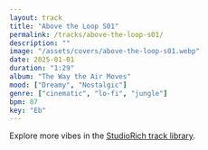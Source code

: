 ```yaml
---
layout: track
title: "Above the Loop S01"
permalink: /tracks/above-the-loop-s01/
description: ""
image: "/assets/covers/above-the-loop-s01.webp"
date: 2025-01-01
duration: "1:29"
album: "The Way the Air Moves"
mood: ["Dreamy", "Nostalgic"]
genre: ["cinematic", "lo-fi", "jungle"]
bpm: 87
key: "Eb"
---
```


Explore more vibes in the [StudioRich track library](/tracks/).
